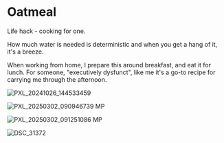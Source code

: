 # Oatmeal
Life hack - cooking for one.

How much water is needed is deterministic and when you get a hang of it, it's a breeze.

When working from home, I prepare this around breakfast, and eat it for lunch. For someone, "executively dysfunct", like me it's a go-to recipe for carrying me through the afternoon. 


![PXL_20241026_144533459](https://github.com/user-attachments/assets/f0577184-7cf5-44eb-a3a5-56707c285334)

![PXL_20250302_090946739 MP](https://github.com/user-attachments/assets/5117a333-dfab-4db0-bdba-c08823565c4a)

![PXL_20250302_091251086 MP](https://github.com/user-attachments/assets/ed55dc69-6d65-492b-bc60-82c279ab836c)

![DSC_31372](https://github.com/user-attachments/assets/bcb9224d-ad52-4654-913d-9e85dcf4f6a3)



